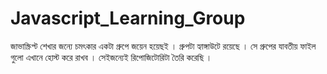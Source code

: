 # Javascript_Learning_Group
জাভাস্ক্রিপ্ট শেখার জন্যে চমৎকার একটা গ্রুপে জয়েন হয়েছই । গ্রুপটা হ্যাঙ্গাউটে রয়েছে । সে গ্রুপের যাবতীয় ফাইল গুলো এখানে হোস্ট করে রাখব । সেইজন্যেই রিপোজিটোরিটা তৈরি করেছি ।
